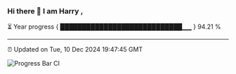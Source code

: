 ### Hi there 👋 I am Harry , 

⏳ Year progress { ████████████████████████████▁▁ } 94.21 %

---

⏰ Updated on Tue, 10 Dec 2024 19:47:45 GMT

![Progress Bar CI](https://github.com/duykhang68/duykhang68/workflows/Progress%20Bar%20CI/badge.svg)

